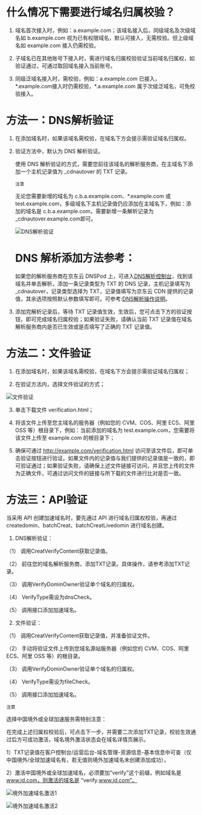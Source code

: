 # **什么情况下需要进行域名归属校验？**

1. 域名首次接入时，例如：a.example.com；该域名接入后，同级域名及次级域名如 b.example.com 视为已有权限域名，默认可接入，无需校验。但上级域名如 example.com 接入仍需校验。

2. 子域名已在其他账号下接入时，需进行域名归属校验验证当前域名归属权，如验证通过，可通过取回域名接入当前账号。

3. 同级泛域名接入时，需校验，例如：a.example.com 已接入，\*.example.com接入时仍需校验，*.a.example.com 属于次级泛域名，可免校验接入。

# **方法一：DNS解析验证**

1. 在添加域名时，如果该域名需校验，在域名下方会提示需验证域名归属权。

2. 验证方法中，默认为 DNS 解析验证。

   使用 DNS 解析验证的方式，需要您前往该域名的解析服务商，在主域名下添加一个主机记录值为 _cdnautover 的 TXT 记录。

   `注意`

   无论您需要新增的域名为 c.b.a.example.com、\*.example.com 或 test.example.com，多级域名下主机记录值仍应添加在主域名下，例如：添加的域名是 c.b.a.example.com，需要新增一条解析记录为 _cdnautover.example.com即可。

   ![DNS解析验证](https://github.com/jdcloudcom/cn/blob/cdn_20220222_api/image/CDN/DNS解析验证.png)

   # **DNS 解析添加方法参考：**

   如果您的解析服务商在京东云 DNSPod 上，可进入[DNS解析控制台](https://www.jdcloud.com/cn/products/jd-cloud-dns)，找到该域名并单击解析，添加一条记录类型为 TXT 的 DNS 记录，主机记录填写为_cdnautover，记录类型选择为 TXT，记录值填写为京东云 CDN 提供的记录值，其余选项按照默认参数填写即可。可参考:[DNS解析操作说明](https://docs.jdcloud.com/cn/jd-cloud-dns/domain-record-add)。

3. 添加完解析记录后，等待 TXT 记录值生效，生效后，您可点击下方的验证按钮，即可完成域名归属校验；如果验证失败，请确认当前 TXT 记录值在域名解析服务商内是否已生效或是否填写了正确的 TXT 记录值。

# **方法二：文件验证**

1.	在添加域名时，如果该域名需校验，在域名下方会提示需验证域名归属权；

2.	在验证方法内，选择文件验证的方式；

![文件验证](https://github.com/jdcloudcom/cn/blob/cdn_20220222_api/image/CDN/文件验证.png)

3.	单击下载文件 verification.html；

4.	将该文件上传至您主域名的服务器（例如您的 CVM、COS、阿里 ECS、阿里 OSS 等）根目录下，例如：当前添加的域名为 test.example.com，您需要将该文件上传至 example.com 的根目录下；

5.	确保可通过 http://example.com/verification.html 访问至该文件后，即可单击验证按钮进行验证。如果文件内的记录值与我们提供的记录值是一致的，即可验证通过；如果验证失败，请确保上述文件链接可访问，并且您上传的文件为正确文件，可通过访问文件的链接与所下载的文件进行比对是否一致。

# **方法三：API验证**

当采用 API 创建加速域名时，要先通过 API 进行域名归属权校验，再通过 createdomin、batchCreat、batchCreatLivedomin 进行域名创建。

1.	DNS解析验证：

（1）	调用CreatVerifyContent获取记录值。

（2）	前往您的域名解析服务商，添加TXT记录。具体操作，请参考添加TXT记录。

（3）	调用VerifyDominOwner验证单个域名的归属权。

（4）	VerifyType需设为dnsCheck。

（5）	调用接口添加加速域名。

2.	文件验证：

（1）	调用CreatVerifyContent获取记录值，并准备验证文件。

（2）	手动将验证文件上传到您域名源站服务器（例如您的 CVM、COS、阿里 ECS、阿里 OSS 等）的根目录。

（3）	调用VerifyDominOwner验证单个域名的归属权。

（4）	VerifyType需设为fileCheck。

（5）	调用接口添加加速域名。

   `注意`

   选择中国境外或全球加速服务需特别注意：

   在完成上述归属权校验后，可点击下一步，并需要二次添加TXT记录，校验生效通过后方可成功激活，域名境外激活状态会在域名详情页展示。
   
   1）TXT记录值在客户控制台/运营后台-域名管理-资源信息-基本信息中可查（仅中国境外/全球加速域名有，若无值则境外加速域名未创建添加成功）。
   
   2）激活中国境外或全球加速域名，必须要加“verify”这个前缀，例如域名是 www.jd.com，则激活的域名是 “verify.www.jd.com”。
   
   ![境外加速域名激活1](https://github.com/jdcloudcom/cn/blob/cdn_20220222_api/image/CDN/境外加速域名激活1.png)
      
   ![境外加速域名激活2](https://github.com/jdcloudcom/cn/blob/cdn_20220222_api/image/CDN/境外加速域名激活2.png)
      
     

